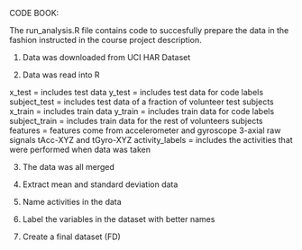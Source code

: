 CODE BOOK:

The run_analysis.R file contains code to succesfully prepare the data in the fashion instructed in the 
course project description.

1. Data was downloaded from UCI HAR Dataset

2. Data was read into R

x_test = includes test data
y_test = includes test data for code labels
subject_test = includes test data of a fraction of volunteer test subjects
x_train = includes train data
y_train = includes train data for code labels
subject_train = includes train data for the rest of volunteers subjects
features = features come from accelerometer and gyroscope 3-axial raw signals tAcc-XYZ and tGyro-XYZ
activity_labels = includes the activities that were performed when data was taken

3. The data was all merged

4. Extract mean and standard deviation data 

5. Name activities in the data

6. Label the variables in the dataset with better names

7. Create a final dataset (FD) 
